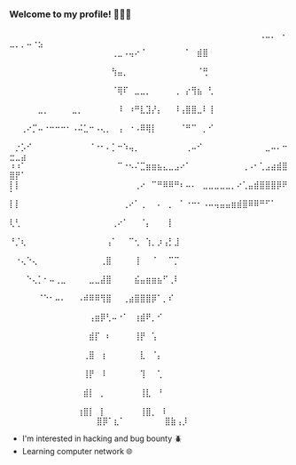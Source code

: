  <!-- Introdução--> 


### Welcome to my profile! 🍪🇧🇷 






⠀⠀⠀⠀⠀⠀⠀⠀⠀⠀⠀⠀⠀⠀⠀⠀⠀⠀⠀⠀⠀⠀⠀⠀⠀⠀⠀⠀⠀⠀⠀⠀⠀⠀⠀⠀⠀⠀⠀⠀⠀⠀⠀⠀⢀⣀⡀⠀⠄⣀⡀⡀⠤⠐⣢⠀⠀⠀⠀⠀⠀⠀⠀⠀⠀⠀⠀⠀⠀⠀⠀⠀
⠀⠀⠀⠀⠀⠀⠀⠀⠀⠀⠀⠀⠀⠀⠀⠀⠀⠀⢀⣀⠠⢤⠔⠈⠀⠀⠀⠀⠀⠀⠀⠁⠀⣾⣿⠀⠀⠀⠀⠀⠀⠀⠀⠀⠀⠀⠀⠀⠀⠀⠀⠀
⠀⠀⠀⠀⠀⠀⠀⠀⠀⠀⠀⠀⠀⠀⠀⠀⠀⠀⢳⣤⡀⠀⠀⠀⠀⠀⠀⠀⠀⠀⠀⠀⠀⠈⢛⠀⠀⠀⠀⠀⠀⠀⠀⠀⠀⠀⠀⠀⠀⠀⠀⠀
⠀⠀⠀⠀⠀⠀⠀⠀⠀⠀⠀⠀⠀⠀⠀⠀⠀⠀⠈⢿⠏⠀⣀⣀⡀⠀⠀⠀⠀⢀⠀⡔⢻⣦⠀⢃⠀⠀⠀⠀⠀⠀⠀⠀⠀⠀⠀⠀⠀⠀⠀⠀
⠀⠀⠀⠀⠀⣀⡀⠀⠀⠀⠀⣀⡀⠀⠀⠀⠀⠀⠀⠸⠀⠰⠛⣇⣹⡜⡄⠀⠀⠸⢠⣿⣿⣀⠇⢸⠀⠀⠀⠀⠀⠀⠀⠀⠀⠀⠀⠀⠀⠀⠀⠀
⠀⠀⢀⠔⡉⠤⠐⠒⠒⠒⠂⠠⠬⣁⠒⠠⢄⡀⠀⢠⠀⠐⠠⠿⢿⡇⠀⠀⠀⠀⠈⠛⠉⠀⡀⠊⠀⠀⠀⠀⠀⠀⠀⠀⠀⠀⠀⠀⠀⠀⠀⠀
⠀⡐⡡⠊⠀⠀⠀⠀⠀⠀⠀⠀⠀⠀⠈⠐⠂⠄⡁⠒⠱⢤⡀⠀⠀⠀⠀⠀⠀⠀⠀⢀⠤⠊⠀⠀⠀⠀⠀⠀⠀⠀⠀⠀⠀⣀⠤⠄⠒⣒⣀⣴
⠰⠰⠁⠀⠀⠀⠀⠀⠀⠀⠀⠀⠀⠀⠀⠀⠀⠀⠀⠉⠐⠢⠌⣉⣶⣶⣦⣄⣀⣠⠔⠁⠀⠀⠀⠀⠀⠀⠀⠀⠀⢀⠠⠂⢁⣠⣴⣾⣿⣿⡟⠁
⡇⡇⠀⠀⠀⠀⠀⠀⠀⠀⠀⠀⠀⠀⠀⠀⠀⠀⠀⠀⠀⠀⢀⠔⠀⠉⠛⠿⠿⠛⠆⠤⠄⠀⣀⣀⣀⣀⣀⡀⠔⢁⣤⣾⣿⣿⣿⡿⠟⠁⠀⠀
⡇⡇⠀⠀⠀⠀⠀⠀⠀⠀⠀⠀⠀⠀⠀⠀⠀⠀⠀⠀⢀⠔⠁⢀⠀⠀⠄⠀⡀⠀⠁⠐⠒⠂⠠⠤⢤⣤⣤⣶⣾⣿⠿⠿⠛⠋⠁⠀⠀⠀⠀⠀
⢇⢃⠀⠀⠀⠀⠀⠀⠀⠀⠀⠀⠀⠀⠀⠀⠀⠀⢀⠔⠁⠀⠀⠈⡄⠀⠀⠀⡇⠀⠀⠀⠀⠀⠀⠀⠀⠀⠀⠀⠀⠀⠀⠀⠀⠀⠀⠀⠀⠀⠀⠀
⠘⡈⢆⠀⠀⠀⠀⠀⠀⠀⠀⠀⠀⠀⠀⠀⠀⢠⠁⠀⠀⠉⢂⠀⢱⡀⡰⢠⡃⣸⠀⠀⠀⠀⠀⠀⠀⠀⠀⠀⠀⠀⠀⠀⠀⠀⠀⠀⠀⠀⠀⠀
⠀⠐⢄⠑⢄⠀⠀⠀⠀⠀⠀⠀⠀⠀⠀⠀⢀⣿⠀⠀⠀⠀⢸⠀⠀⠈⠀⠀⠉⡉⠀⠀⠀⠀⠀⠀⠀⠀⠀⠀⠀⠀⠀⠀⠀⠀⠀⠀⠀⠀⠀⠀
⠀⠀⠀⠑⢄⡁⠂⠤⢀⣀⠀⠀⠀⠀⣀⣀⣼⣿⠀⠀⠀⠀⣮⣤⣶⣶⣦⠋⢀⠇⠀⠀⠀⠀⠀⠀⠀⠀⠀⠀⠀⠀⠀⠀⠀⠀⠀⠀⠀⠀⠀⠀
⠀⠀⠀⠀⠀⠈⠑⠂⠤⠄⠀⠀⠠⠾⠿⠿⢻⣿⠀⠀⢀⣴⣿⣿⣿⡿⠁⡀⠎⠀⠀⠀⠀⠀⠀⠀⠀⠀⠀⠀⠀⠀⠀⠀⠀⠀⠀⠀⠀⠀⠀⠀
⠀⠀⠀⠀⠀⠀⠀⠀⠀⠀⠀⠀⠀⠀⢠⣶⡿⢃⠤⠐⠁⠀⢰⣾⠟⡀⠊⠀⠀⠀⠀⠀⠀⠀⠀⠀⠀⠀⠀⠀⠀⠀⠀⠀⠀⠀⠀⠀⠀⠀⠀⠀
⠀⠀⠀⠀⠀⠀⠀⠀⠀⠀⠀⠀⠀⠀⣾⡏⠀⠆⠀⠀⠀⠀⢸⡟⠀⢡⠀⠀⠀⠀⠀⠀⠀⠀⠀⠀⠀⠀⠀⠀⠀⠀⠀⠀⠀⠀⠀⠀⠀⠀⠀⠀
⠀⠀⠀⠀⠀⠀⠀⠀⠀⠀⠀⠀⠀⢀⣿⠀⢰⠀⠀⠀⠀⠀⠀⣇⠀⠈⡄⠀⠀⠀⠀⠀⠀⠀⠀⠀⠀⠀⠀⠀⠀⠀⠀⠀⠀⠀⠀⠀⠀⠀⠀⠀
⠀⠀⠀⠀⠀⠀⠀⠀⠀⠀⠀⠀⠀⢸⡟⠀⠸⠀⠀⠀⠀⠀⠀⢹⠀⠀⢁⠀⠀⠀⠀⠀⠀⠀⠀⠀⠀⠀⠀⠀⠀⠀⠀⠀⠀⠀⠀⠀⠀⠀⠀⠀
⠀⠀⠀⠀⠀⠀⠀⠀⠀⠀⠀⠀⠀⣾⡇⠀⡀⠀⠀⠀⠀⠀⠀⢸⣇⠀⠘⠀⠀⠀⠀⠀⠀⠀⠀⠀⠀⠀⠀⠀⠀⠀⠀⠀⠀⠀⠀⠀⠀⠀⠀⠀
⠀⠀⠀⠀⠀⠀⠀⠀⠀⠀⠀⠀⢰⣿⡇⠀⡇⠀⠀⠀⠀⠀⠀⢸⣿⡀⠀⠇⠀⠀⠀⠀⠀⠀⠀⠀⠀⠀⠀⠀⠀⠀⠀⠀⠀⠀⠀⠀⠀⠀⠀⠀
⠀⠀⠀⠀⠀⠀⠀⠀⠀⠀⠀⠀⣿⡿⠁⣆⠁⠀⠀⠀⠀⠀⠀⠀⣿⣷⢠⡸⠀⠀⠀⠀⠀⠀⠀
- I'm interested in hacking and bug bounty 🪲
- Learning computer network 🌐


  
